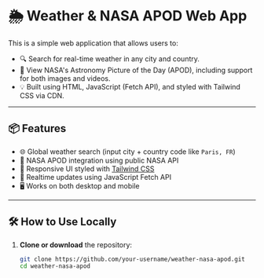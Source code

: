 # 🌦️ Weather & NASA APOD Web App

This is a simple web application that allows users to:
- 🔍 Search for real-time weather in any city and country.
- 📸 View NASA's Astronomy Picture of the Day (APOD), including support for both images and videos.
- 💡 Built using HTML, JavaScript (Fetch API), and styled with Tailwind CSS via CDN.

---

## 📦 Features

- 🌐 Global weather search (input city + country code like `Paris, FR`)
- 🌌 NASA APOD integration using public NASA API
- 🌈 Responsive UI styled with [Tailwind CSS](https://tailwindcss.com/)
- 🔁 Realtime updates using JavaScript Fetch API
- 🖥️ Works on both desktop and mobile

---

## 🛠️ How to Use Locally

1. **Clone or download** the repository:
   ```bash
   git clone https://github.com/your-username/weather-nasa-apod.git
   cd weather-nasa-apod
